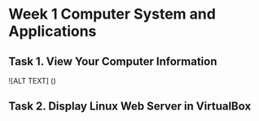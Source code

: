 # Week 1 Computer System and Applications

## Task 1. View Your Computer Information 

![ALT TEXT] ()

## Task 2. Display Linux Web Server in VirtualBox



